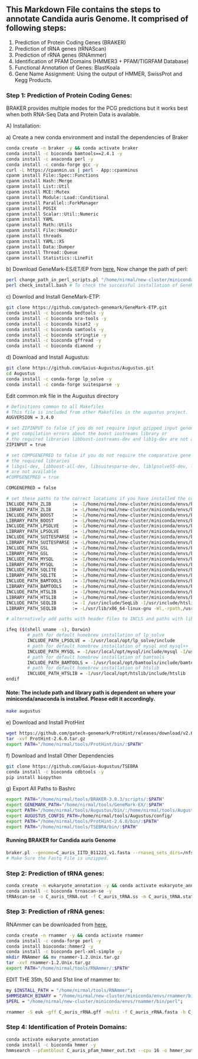 ## This Markdown File contains the steps to annotate Candida auris Genome. It comprised of following steps:
1. Prediction of Protein Coding Genes (BRAKER)
2. Prediction of tRNA genes (tRNAScan)
3. Prediction of rRNA genes (RNAmmer)
4. Identification of PFAM Domains (HMMER3 + PFAM/TIGRFAM Database)
5. Functional Annotation of Genes: BlastKoala
6. Gene Name Assignment: Using the output of HMMER, SwissProt and Kegg Products.

### Step 1: Prediction of Protein Coding Genes:
BRAKER provides multiple modes for the PCG predictions but it works best when both RNA-Seq Data and Protein Data is available.

A) Installation:

a) Create a new conda environment and install the dependencies of Braker
```bash
conda create -n braker -y && conda activate braker
conda install -c bioconda bamtools==2.4.1 -y
conda install -c anaconda perl -y
conda install -c conda-forge gcc -y
curl -L https://cpanmin.us | perl - App::cpanminus
cpanm install File::Spec::Functions
cpanm install Hash::Merge
cpanm install List::Util
cpanm install MCE::Mutex
cpanm install Module::Load::Conditional
cpanm install Parallel::ForkManager
cpanm install POSIX
cpanm install Scalar::Util::Numeric
cpanm install YAML
cpanm install Math::Utils
cpanm install File::HomeDir
cpanm install threads
cpanm install YAML::XS
cpanm install Data::Dumper
cpanm install Thread::Queue
cpanm install Statistics::LineFit
```
b) Download GeneMark-ES/ET/EP from [here.](http://exon.gatech.edu/GeneMark/license_download.cgi) Now change the path of perl:
```bash
perl change_path_in_perl_scripts.pl "/home/nirmal/new-cluster/miniconda/envs/braker/bin/perl"
perl check_install.bash # To check the successful installation of GeneMark-ES
```
c) Downlod and Install GeneMark-ETP:
```bash
git clone https://github.com/gatech-genemark/GeneMark-ETP.git
conda install -c bioconda bedtools -y
conda install -c bioconda sra-tools -y
conda install -c bioconda hisat2 -y
conda install -c bioconda samtools -y
conda install -c bioconda stringtie -y
conda install -c bioconda gffread -y
conda install -c bioconda diamond -y
```
d) Download and Install Augustus:
```bash
git clone https://github.com/Gaius-Augustus/Augustus.git
cd Augustus
conda install -c conda-forge lp_solve -y
conda install -c conda-forge suitesparse -y
```
Edit common.mk file in the Augustus directory
```bash
# Definitions common to all Makefiles
# This file is included from other Makefiles in the augustus project.
AUGVERSION = 3.4.0

# set ZIPINPUT to false if you do not require input gzipped input genome files,
# get compilation errors about the boost iostreams library or
# the required libraries libboost-iostreams-dev and lib1g-dev are not available
ZIPINPUT = true

# set COMPGENEPRED to false if you do not require the comparative gene prediction mode (CGP) or
# the required libraries
# libgsl-dev, libboost-all-dev, libsuitesparse-dev, liblpsolve55-dev, libmysql++-dev and libsqlite3-dev
# are not available
#COMPGENEPRED = true

COMGENEPRED = false

# set these paths to the correct locations if you have installed the corresponding packages in non-default locations:
INCLUDE_PATH_ZLIB        := -I/home/nirmal/new-cluster/miniconda/envs/braker/include
LIBRARY_PATH_ZLIB        := -L/home/nirmal/new-cluster/miniconda/envs/braker/lib -Wl,-rpath,/home/nirmal/new-cluster/miniconda/envs/braker/lib
INCLUDE_PATH_BOOST       := -I/home/nirmal/new-cluster/miniconda/envs/braker/include
LIBRARY_PATH_BOOST       := -L/home/nirmal/new-cluster/miniconda/envs/braker/lib -Wl,-rpath,/home/nirmal/new-cluster/miniconda/envs/braker/lib
INCLUDE_PATH_LPSOLVE     := -I/home/nirmal/new-cluster/miniconda/envs/braker/include/lpsolve
LIBRARY_PATH_LPSOLVE     := -L/home/nirmal/new-cluster/miniconda/envs/braker/lib -Wl,-rpath,/home/nirmal/new-cluster/miniconda/envs/braker/lib
INCLUDE_PATH_SUITESPARSE := -I/home/nirmal/new-cluster/miniconda/envs/braker/include
LIBRARY_PATH_SUITESPARSE := -L/home/nirmal/new-cluster/miniconda/envs/braker/lib -Wl,-rpath,/home/nirmal/new-cluster/miniconda/envs/braker/lib
INCLUDE_PATH_GSL         := -I/home/nirmal/new-cluster/miniconda/envs/braker/include
LIBRARY_PATH_GSL         := -L/home/nirmal/new-cluster/miniconda/envs/braker/lib -Wl,-rpath,/home/nirmal/new-cluster/miniconda/envs/braker/lib
INCLUDE_PATH_MYSQL       := -I/home/nirmal/new-cluster/miniconda/envs/braker/include/mysql      # the path to mysql++ may have to be adjusted
LIBRARY_PATH_MYSQL       := -L/home/nirmal/new-cluster/miniconda/envs/braker/lib -L/home/nirmal/new-cluster/miniconda/envs/braker/lib -Wl,-rpath,/home/nirmal/new-cluster/miniconda/envs/braker/lib
INCLUDE_PATH_SQLITE      := -I/home/nirmal/new-cluster/miniconda/envs/braker/include
LIBRARY_PATH_SQLITE      := -L/home/nirmal/new-cluster/miniconda/envs/braker/lib -Wl,-rpath,/home/nirmal/new-cluster/miniconda/envs/braker/lib
INCLUDE_PATH_BAMTOOLS    := -I/home/nirmal/new-cluster/miniconda/envs/braker/include/bamtools
LIBRARY_PATH_BAMTOOLS    := -L/home/nirmal/new-cluster/miniconda/envs/braker/lib -Wl,-rpath,/home/nirmal/new-cluster/miniconda/envs/braker/lib
INCLUDE_PATH_HTSLIB      := -I/home/nirmal/new-cluster/miniconda/envs/braker/include/htslib
LIBRARY_PATH_HTSLIB      := -L/home/nirmal/new-cluster/miniconda/envs/braker/lib -Wl,-rpath,/home/nirmal/new-cluster/miniconda/envs/braker/lib
INCLUDE_PATH_SEQLIB      := -I /usr/include/SeqLib -I/usr/include/htslib -I/usr/include/jsoncpp
LIBRARY_PATH_SEQLIB      := -L/usr/lib/x86_64-linux-gnu -Wl,-rpath,/usr/lib/x86_64-linux-gnu

# alternatively add paths with header files to INCLS and paths with library files to LDFLAGS

ifeq ($(shell uname -s), Darwin)
        # path for default homebrew installation of lp_solve
        INCLUDE_PATH_LPSOLVE = -I/usr/local/opt/lp_solve/include
        # path for default homebrew installation of mysql and mysql++
        INCLUDE_PATH_MYSQL = -I/usr/local/opt/mysql/include/mysql -I/usr/local/opt/mysql++/include/mysql
        # path for default homebrew installation of bamtools
        INCLUDE_PATH_BAMTOOLS = -I/usr/local/opt/bamtools/include/bamtools
        # path for default homebrew installation of htslib
        INCLUDE_PATH_HTSLIB = -I/usr/local/opt/htslib/include/htslib
endif
```
#### Note: The include path and library path is dependent on where your miniconda/anaconda is installed. Please edit it accordingly.

```bash
make augustus
```


e) Download and Install ProtHint
```bash
wget https://github.com/gatech-genemark/ProtHint/releases/download/v2.6.0/ProtHint-2.6.0.tar.gz
tar -xvf ProtHint-2.6.0.tar.gz
export PATH="/home/nirmal/tools/ProtHint/bin/:$PATH"
```
f) Download and Install Other Dependencies
```bash
git clone https://github.com/Gaius-Augustus/TSEBRA
conda install -c bioconda cdbtools -y
pip install biopython
```
g) Export All Paths to Bashrc
```bash
export PATH="/home/nirmal/tools/BRAKER-3.0.3/scripts/:$PATH"
export GENEMARK_PATH="/home/nirmal/tools/GeneMark-EX/:$PATH"
export PATH="/home/nirmal/tools/Augustus/bin/:/home/nirmal/tools/Augustus/scripts/:$PATH"
export AUGUSTUS_CONFIG_PATH=/home/nirmal/tools/Augustus/config/
export PATH="/home/nirmal/tools/ProtHint-2.6.0/bin/:$PATH"
export PATH="/home/nirmal/tools/TSEBRA/bin/:$PATH"
```
#### Running BRAKER for Candida auris Genome
```bash
braker.pl --genome=C_auris_IITD_B11221_v1.fasta --rnaseq_sets_dirs=/nfs_master/nirmal/Nanopore/c_auris_methylation/pass/C_auris_annotation_data --rnaseq_sets_ids=SRR11511212,SRR13193644,SRR13193646,SRR18885077 --threads 16 --fungus
# Make Sure the Fastq File is unzipped.
```
### Step 2: Prediction of tRNA genes:
```bash
conda create -n eukaryote_annotation -y && conda activate eukaryote_annotation
conda install -c bioconda trnascan-se -y
tRNAscan-se -o C_auris_tRNA.out -f C_auris_tRNA.ss -m C_auris_tRNA.stats C_auris_genome.fasta
```
### Step 3: Prediction of rRNA genes:
RNAmmer can be downloaded from [here.](https://services.healthtech.dtu.dk/services/RNAmmer-1.2/)
```bash
conda create -n rnammer -y && conda activate rnammer
conda install -c conda-forge perl -y
conda install bioconda::hmmer2 -y
conda install -c bioconda perl-xml-simple -y
mkdir RNAmmer && mv rnammer-1.2.Unix.tar.gz
tar -xvf rnammer-1.2.Unix.tar.gz
export PATH="/home/nirmal/tools/RNAmmer/:$PATH"
```
EDIT THE 35th, 50 and 51st line of rnammer to: 
```bash
my $INSTALL_PATH = "/home/nirmal/tools/RNAmmer";
$HMMSEARCH_BINARY = "/home/nirmal/new-cluster/miniconda/envs/rnammer/bin/hmmsearch2";
$PERL = "/home/nirmal/new-cluster/miniconda/envs/rnammer/bin/perl";
```
```bash
rnammer -S euk -gff C_auris_rRNA.gff -multi -f C_auris_rRNA.fasta -h C_auris_rRNA -m tsu,ssu,lsu C_auris_genome.fasta
```
### Step 4: Identification of Protein Domains:
```bash
conda activate eukaryote_annotation
conda install -c bioconda hmmer -y
hmmsearch --pfamtblout C_auris_pfam_hmmer_out.txt --cpu 16 -o hmmer_out /home/nirmal/bin/Pfam-A.hmm braker.aa
```

